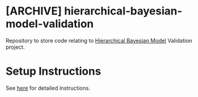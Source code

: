 # [ARCHIVE] hierarchical-bayesian-model-validation

Repository to store code relating to [Hierarchical Bayesian Model](https://iopscience.iop.org/article/10.1088/1361-6420/ab4d92) Validation project.

# Setup Instructions

See [here](https://docs.google.com/document/d/1bBUmmVPJHOpUFxWIu6bYyut-KsbTFVuLJ89DRUR04To/edit?usp=sharing) for detailed instructions.
